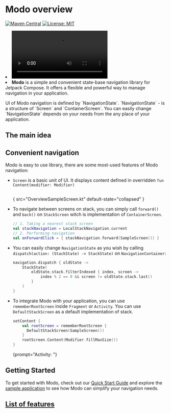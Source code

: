 # Modo overview

[![Maven Central](https://img.shields.io/maven-central/v/com.github.terrakok/modo-compose)](https://repo1.maven.org/maven2/com/github/terrakok)
[![License: MIT](https://img.shields.io/badge/License-MIT-yellow.svg)](https://opensource.org/licenses/MIT)

<list columns="2">
<li>
    <video src="../videos/modo_0.9.0_sample_overview.mp4" preview-src="../images/media/modo_0.9.0_sample_overview_preview.png" width="300" mini-player="true" />
</li>
<li>
    <b>Modo</b> is a simple and convenient state-base navigation library for Jetpack Compose. It offers a flexible and powerful way to manage navigation in your application.
    <p>
        UI of Modo navigation is defined by `NavigationState`. `NavigationState` - is a structure of `Screen`
        and `ContainerScreen`. You can easily change `NavigationState` depends on your needs from the any place of your application.
    </p>
</li>
</list>

## The main idea

<include from="snippets.topic" element-id="navigation_is_a_graph"/>

## Convenient navigation

Modo is easy to use library, there are some most-used features of Modo navigation:

* `Screen` is a basic unit of UI. It displays content defined in overridden `fun Content(modifier: Modifier)`

  ```kotlin
  ```
  { src="OverviewSampleScreen.kt" default-state="collapsed" }
* To navigate between screens on stack, you can simply call `forward()` and `back()` on `StackScreen` witch is implementation of `ContainerScreen`.

  ```Kotlin
  // 1. Taking a nearest stack screen
  val stackNavigation = LocalStackNavigation.current
  // 2. Performing navigation
  val onForwardClick = { stackNavigation.forward(SampleScreen()) }
  ```

* You can easily change `NavigationState` as you wish by calling `dispatch(action: (StackState) -> StackState)` on `NavigationContainer`:

  ```Kotlin
  navigation.dispatch { oldState ->
      StackState(
          oldState.stack.filterIndexed { index, screen ->
              index % 2 == 0 && screen != oldState.stack.last()
          }
      )
  }
  ```

* To integrate Modo with your application, you can use `rememberRootScreen` inside `Fragment` or `Activity`. You can use `DefaultStackScreen` as a
  default implementation of stack.

  ```Kotlin
  setContent {
      val rootScreen = rememberRootScreen { 
        DefaultStackScreen(SampleScreen()) 
      }
      rootScreen.Content(Modifier.fillMaxSize())
  }
  ```
  {prompt="Activity: "}

## Getting Started

To get started with Modo, check out our [Quick Start Guide](QuickStartGuide.md) and explore
the [sample application](https://github.com/ikarenkov/Modo/tree/dev/sample) to see how Modo can simplify your navigation needs.

## [List of features](Features.topic)

